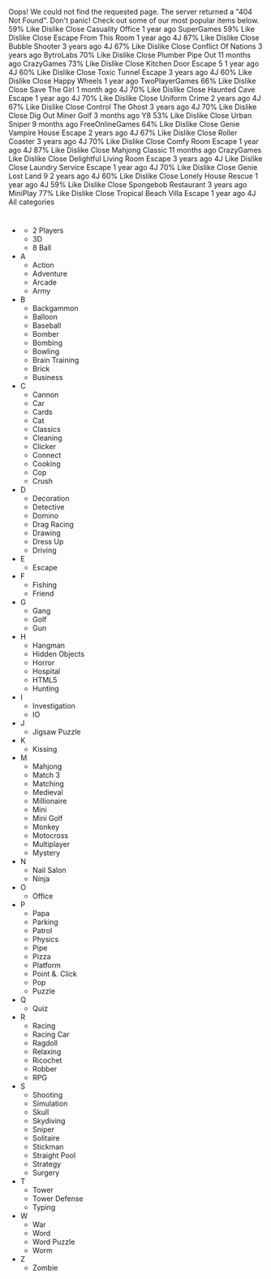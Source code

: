 Oops! We could not find the requested page. The server returned a "404 Not Found". Don't panic! Check out some of our most popular items below. 59% Like Dislike Close Casuality Office 1 year ago SuperGames 59% Like Dislike Close Escape From This Room 1 year ago 4J 87% Like Dislike Close Bubble Shooter 3 years ago 4J 67% Like Dislike Close Conflict Of Nations 3 years ago BytroLabs 70% Like Dislike Close Plumber Pipe Out 11 months ago CrazyGames 73% Like Dislike Close Kitchen Door Escape 5 1 year ago 4J 60% Like Dislike Close Toxic Tunnel Escape 3 years ago 4J 60% Like Dislike Close Happy Wheels 1 year ago TwoPlayerGames 66% Like Dislike Close Save The Girl 1 month ago 4J 70% Like Dislike Close Haunted Cave Escape 1 year ago 4J 70% Like Dislike Close Uniform Crime 2 years ago 4J 67% Like Dislike Close Control The Ghost 3 years ago 4J 70% Like Dislike Close Dig Out Miner Golf 3 months ago Y8 53% Like Dislike Close Urban Sniper 9 months ago FreeOnlineGames 64% Like Dislike Close Genie Vampire House Escape 2 years ago 4J 67% Like Dislike Close Roller Coaster 3 years ago 4J 70% Like Dislike Close Comfy Room Escape 1 year ago 4J 87% Like Dislike Close Mahjong Classic 11 months ago CrazyGames Like Dislike Close Delightful Living Room Escape 3 years ago 4J Like Dislike Close Laundry Service Escape 1 year ago 4J 70% Like Dislike Close Genie Lost Land 9 2 years ago 4J 60% Like Dislike Close Lonely House Rescue 1 year ago 4J 59% Like Dislike Close Spongebob Restaurant 3 years ago MiniPlay 77% Like Dislike Close Tropical Beach Villa Escape 1 year ago 4J All categories

*   #
    *   2 Players
    *   3D
    *   8 Ball
*   A
    *   Action
    *   Adventure
    *   Arcade
    *   Army
*   B
    *   Backgammon
    *   Balloon
    *   Baseball
    *   Bomber
    *   Bombing
    *   Bowling
    *   Brain Training
    *   Brick
    *   Business
*   C
    *   Cannon
    *   Car
    *   Cards
    *   Cat
    *   Classics
    *   Cleaning
    *   Clicker
    *   Connect
    *   Cooking
    *   Cop
    *   Crush
*   D
    *   Decoration
    *   Detective
    *   Domino
    *   Drag Racing
    *   Drawing
    *   Dress Up
    *   Driving
*   E
    *   Escape
*   F
    *   Fishing
    *   Friend
*   G
    *   Gang
    *   Golf
    *   Gun
*   H
    *   Hangman
    *   Hidden Objects
    *   Horror
    *   Hospital
    *   HTML5
    *   Hunting
*   I
    *   Investigation
    *   IO
*   J
    *   Jigsaw Puzzle
*   K
    *   Kissing
*   M
    *   Mahjong
    *   Match 3
    *   Matching
    *   Medieval
    *   Millionaire
    *   Mini
    *   Mini Golf
    *   Monkey
    *   Motocross
    *   Multiplayer
    *   Mystery
*   N
    *   Nail Salon
    *   Ninja
*   O
    *   Office
*   P
    *   Papa
    *   Parking
    *   Patrol
    *   Physics
    *   Pipe
    *   Pizza
    *   Platform
    *   Point &. Click
    *   Pop
    *   Puzzle
*   Q
    *   Quiz
*   R
    *   Racing
    *   Racing Car
    *   Ragdoll
    *   Relaxing
    *   Ricochet
    *   Robber
    *   RPG
*   S
    *   Shooting
    *   Simulation
    *   Skull
    *   Skydiving
    *   Sniper
    *   Solitaire
    *   Stickman
    *   Straight Pool
    *   Strategy
    *   Surgery
*   T
    *   Tower
    *   Tower Defense
    *   Typing
*   W
    *   War
    *   Word
    *   Word Puzzle
    *   Worm
*   Z
    *   Zombie